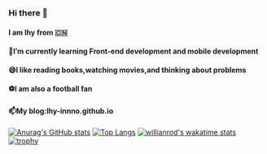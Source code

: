 ### Hi there 👋
#### I am lhy from 🇨🇳
#### 🔭I’m currently learning Front-end development and mobile development
#### 😄I like reading books,watching movies,and thinking about problems
#### ⚽I am also a football fan
#### 📫My blog:lhy-innno.github.io
[![Anurag's GitHub stats](https://github-readme-stats.vercel.app/api?username=lhy-innno&show_icons=true&theme=cobalt)](https://github.com/anuraghazra/github-readme-stats)
[![Top Langs](https://github-readme-stats.vercel.app/api/top-langs/?username=lhy-innno)](https://github.com/anuraghazra/github-readme-stats)
[![willianrod's wakatime stats](https://github-readme-stats.vercel.app/api/wakatime?username=lhy-innno)](https://github.com/anuraghazra/github-readme-stats)
[![trophy](https://github-profile-trophy.vercel.app/?username=lhy-innno&theme=darkhub)](https://github.com/ryo-ma/github-profile-trophy)



<!--
**lhy-innno/lhy-innno** is a ✨ _special_ ✨ repository because its `README.md` (this file) appears on your GitHub profile.

Here are some ideas to get you started:

- 🔭 I’m currently working on ...
- 🌱 I’m currently learning ...
- 👯 I’m looking to collaborate on ...
- 🤔 I’m looking for help with ...
- 💬 Ask me about ...
- 📫 How to reach me: ...
- 😄 Pronouns: ...
- ⚡ Fun fact: ...
-->
